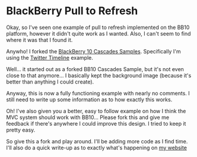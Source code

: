 BlackBerry Pull to Refresh
============================

Okay, so I've seen one example of pull to refresh implemented on the BB10 platform, however it didn't quite work as I wanted. Also, I can't seem to find where it was that I found it.

Anywho! I forked the [BlackBerry 10 Cascades Samples](https://github.com/mrnickel/Cascades-Samples). Specifically I'm using the [Twitter Timeline](https://github.com/mrnickel/Cascades-Samples/tree/master/twittertimeline) example.

Well... it started out as a forked BB10 Cascades Sample, but it's not even close to that anymore... I basically kept the background image (because it's better than anything I could create).

Anyway, this is now a fully functioning example with nearly no comments. I still need to write up some information as to how exactly this works.

Oh! I've also given you a better, easy to follow example on how I think the MVC system should work with BB10... Please fork this and give me feedback if there's anywhere I could improve this design. I tried to keep it pretty easy.

So give this a fork and play around. I'll be adding more code as I find time. I'll also do a quick write-up as to exactly what's happening on [my website](http://www.ryannickel.com)